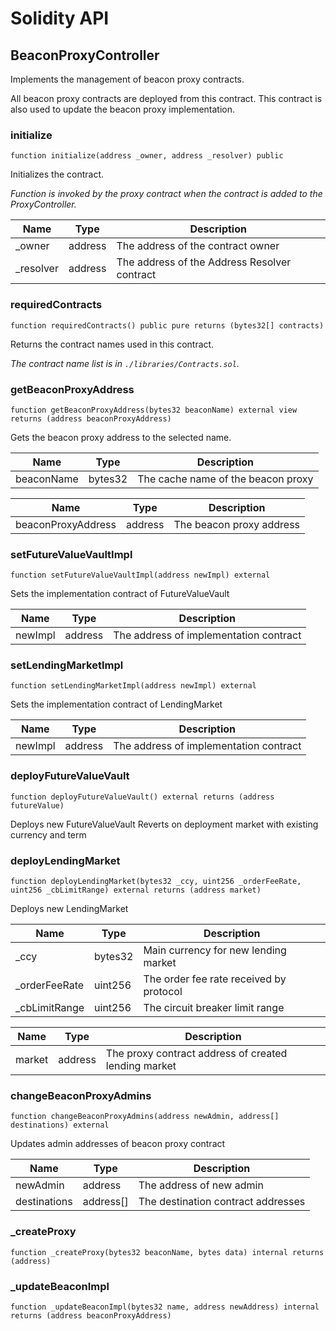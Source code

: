 # Solidity API

## BeaconProxyController

Implements the management of beacon proxy contracts.

All beacon proxy contracts are deployed from this contract.
This contract is also used to update the beacon proxy implementation.

### initialize

```solidity
function initialize(address _owner, address _resolver) public
```

Initializes the contract.

_Function is invoked by the proxy contract when the contract is added to the ProxyController._

| Name | Type | Description |
| ---- | ---- | ----------- |
| _owner | address | The address of the contract owner |
| _resolver | address | The address of the Address Resolver contract |

### requiredContracts

```solidity
function requiredContracts() public pure returns (bytes32[] contracts)
```

Returns the contract names used in this contract.

_The contract name list is in `./libraries/Contracts.sol`._

### getBeaconProxyAddress

```solidity
function getBeaconProxyAddress(bytes32 beaconName) external view returns (address beaconProxyAddress)
```

Gets the beacon proxy address to the selected name.

| Name | Type | Description |
| ---- | ---- | ----------- |
| beaconName | bytes32 | The cache name of the beacon proxy |

| Name | Type | Description |
| ---- | ---- | ----------- |
| beaconProxyAddress | address | The beacon proxy address |

### setFutureValueVaultImpl

```solidity
function setFutureValueVaultImpl(address newImpl) external
```

Sets the implementation contract of FutureValueVault

| Name | Type | Description |
| ---- | ---- | ----------- |
| newImpl | address | The address of implementation contract |

### setLendingMarketImpl

```solidity
function setLendingMarketImpl(address newImpl) external
```

Sets the implementation contract of LendingMarket

| Name | Type | Description |
| ---- | ---- | ----------- |
| newImpl | address | The address of implementation contract |

### deployFutureValueVault

```solidity
function deployFutureValueVault() external returns (address futureValue)
```

Deploys new FutureValueVault
Reverts on deployment market with existing currency and term

### deployLendingMarket

```solidity
function deployLendingMarket(bytes32 _ccy, uint256 _orderFeeRate, uint256 _cbLimitRange) external returns (address market)
```

Deploys new LendingMarket

| Name | Type | Description |
| ---- | ---- | ----------- |
| _ccy | bytes32 | Main currency for new lending market |
| _orderFeeRate | uint256 | The order fee rate received by protocol |
| _cbLimitRange | uint256 | The circuit breaker limit range |

| Name | Type | Description |
| ---- | ---- | ----------- |
| market | address | The proxy contract address of created lending market |

### changeBeaconProxyAdmins

```solidity
function changeBeaconProxyAdmins(address newAdmin, address[] destinations) external
```

Updates admin addresses of beacon proxy contract

| Name | Type | Description |
| ---- | ---- | ----------- |
| newAdmin | address | The address of new admin |
| destinations | address[] | The destination contract addresses |

### _createProxy

```solidity
function _createProxy(bytes32 beaconName, bytes data) internal returns (address)
```

### _updateBeaconImpl

```solidity
function _updateBeaconImpl(bytes32 name, address newAddress) internal returns (address beaconProxyAddress)
```

